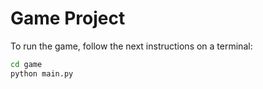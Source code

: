 # Game Project

To run the game, follow the next instructions on a terminal:

```sh
cd game
python main.py
```
 